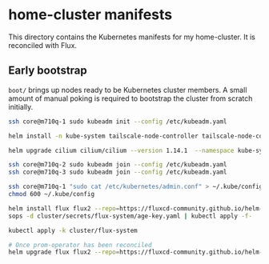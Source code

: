 # home-cluster manifests

This directory contains the Kubernetes manifests for my home-cluster. It is reconciled with Flux.


## Early bootstrap

`boot/` brings up nodes ready to be Kubernetes cluster members. A small amount of manual poking is required to bootstrap the cluster from scratch initially.

```sh
ssh core@m710q-1 sudo kubeadm init --config /etc/kubeadm.yaml

helm install -n kube-system tailscale-node-controller tailscale-node-controller --repo https://samcday.github.io/tailscale-node-controller

helm upgrade cilium cilium/cilium --version 1.14.1  --namespace kube-system --values cluster/cilium-values.yaml

ssh core@m710q-2 sudo kubeadm join --config /etc/kubeadm.yaml
ssh core@m710q-3 sudo kubeadm join --config /etc/kubeadm.yaml

ssh core@m710q-1 "sudo cat /etc/kubernetes/admin.conf" > ~/.kube/config
chmod 600 ~/.kube/config

helm install flux flux2 --repo=https://fluxcd-community.github.io/helm-charts -n flux-system --create-namespace --values cluster/flux-values.yaml
sops -d cluster/secrets/flux-system/age-key.yaml | kubectl apply -f-

kubectl apply -k cluster/flux-system

# Once prom-operator has been reconciled
helm upgrade flux flux2 --repo=https://fluxcd-community.github.io/helm-charts -n flux-system --values cluster/flux-values.yaml --values cluster/flux-values-monitoring.yaml
```
